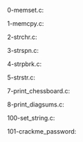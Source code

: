 0-memset.c: 
 
1-memcpy.c: 
 
2-strchr.c: 
 
3-strspn.c: 
 
4-strpbrk.c: 
 
5-strstr.c: 
 
7-print_chessboard.c: 
 
8-print_diagsums.c: 
 
100-set_string.c: 
 
101-crackme_password: 
